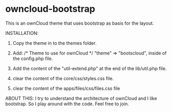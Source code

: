 owncloud-bootstrap
==================

This is an ownCloud theme that uses bootstrap as basis for the layout. 

INSTALLATION:
1. Copy the theme in to the themes folder.
2. Add:
      /* Theme to use for ownCloud */
      "theme" => "bootscloud",
  inside of the config.php file.

3. Add the content of the "util-extend.php" at the end of the lib/util.php file. 
4. clear the content of the core/css/styles.css file.
5. clear the content of the apps/files/css/files.css file


ABOUT THIS: 
I try to understand the architecture of ownCloud and I like bootstrap.  So I play around with the code. Feel free to join.
